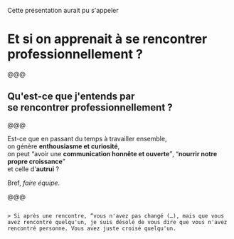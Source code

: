 <!-- .slide: data-state="contrasted" -->

Cette présentation aurait pu s'appeler

# Et si on apprenait à se rencontrer <span>**professionnellement** ?</span><!-- .element: class="fragment" -->

@@@

## Qu'est-ce que j'entends par<br>**se rencontrer professionnellement** ?

@@@

Est-ce que
<span>en passant du temps à travailler ensemble,</span><!-- .element: class="fragment" --><br>
<span>on génère **enthousiasme et curiosité**,</span><!-- .element: class="fragment" --><br>
<span>on peut <q>avoir une **communication honnête et ouverte**</q>,</span><!-- .element: class="fragment" -->
<span><q>**nourrir notre propre croissance**</q></span><!-- .element: class="fragment" --><br>
<span>et celle d'**autrui** ?</span><!-- .element: class="fragment" -->

<span>Bref, *faire équipe*.</span><!-- .element: class="fragment" -->

@@@

<!-- .slide: data-background="images/la-rencontre-une-philosophie-charles-pepin.jpg" data-background-size="30%" data-background-color="#0055b8" -->

~~~~

> Si après une rencontre, “vous n'avez pas changé (…), mais que vous avez rencontré quelqu'un, je suis désolé de vous dire que vous n'avez rencontré personne. Vous avez juste croisé quelqu'un.
